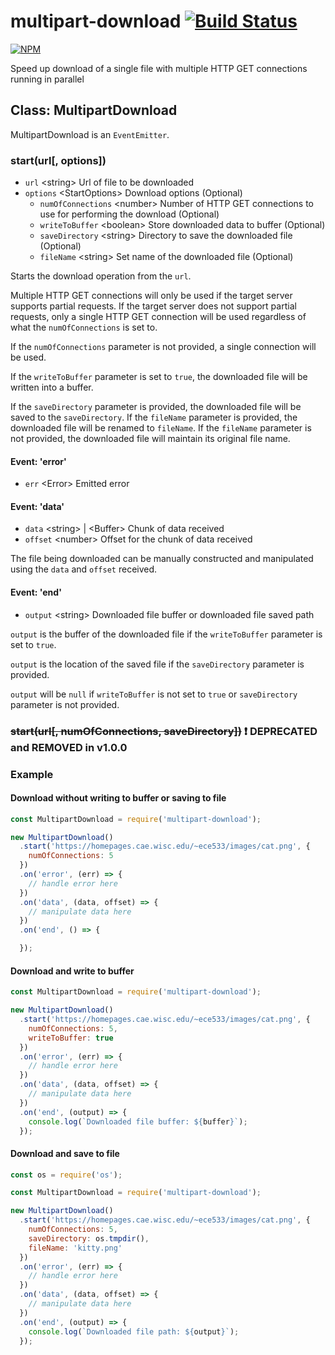 # multipart-download [![Build Status](https://travis-ci.org/zulhilmizainuddin/multipart-download.svg?branch=master)](https://travis-ci.org/zulhilmizainuddin/multipart-download)

[![NPM](https://nodei.co/npm/multipart-download.png?downloads=true&downloadRank=true&stars=true)](https://nodei.co/npm/multipart-download/)

Speed up download of a single file with multiple HTTP GET connections running in parallel

## Class: MultipartDownload

MultipartDownload is an `EventEmitter`.

### start(url[, options])
- `url` &lt;string&gt; Url of file to be downloaded
- `options` &lt;StartOptions&gt; Download options (Optional)
  - `numOfConnections` &lt;number&gt; Number of HTTP GET connections to use for performing the download (Optional)
  - `writeToBuffer` &lt;boolean&gt; Store downloaded data to buffer (Optional)
  - `saveDirectory` &lt;string&gt; Directory to save the downloaded file (Optional)
  - `fileName` &lt;string&gt; Set name of the downloaded file (Optional)

Starts the download operation from the `url`.

Multiple HTTP GET connections will only be used if the target server supports partial requests.
If the target server does not support partial requests, only a single HTTP GET connection will be used regardless of what the `numOfConnections` is set to.

If the `numOfConnections` parameter is not provided, a single connection will be used.

If the `writeToBuffer` parameter is set to `true`, the downloaded file will be written into a buffer.

If the `saveDirectory` parameter is provided, the downloaded file will be saved to the `saveDirectory`.
If the `fileName` parameter is provided, the downloaded file will be renamed to `fileName`.
If the `fileName` parameter is not provided, the downloaded file will maintain its original file name.

#### Event: 'error'
- `err` &lt;Error&gt; Emitted error

#### Event: 'data'
- `data` &lt;string&gt; | &lt;Buffer&gt; Chunk of data received
- `offset` &lt;number&gt; Offset for the chunk of data received

The file being downloaded can be manually constructed and manipulated using the `data` and `offset` received. 

#### Event: 'end'
- `output` &lt;string&gt; Downloaded file buffer or downloaded file saved path

`output` is the buffer of the downloaded file if the `writeToBuffer` parameter is set to `true`.

`output` is the location of the saved file if the `saveDirectory` parameter is provided.

`output` will be `null` if `writeToBuffer` is not set to `true` or `saveDirectory` parameter is not provided.

### ~~start(url[, numOfConnections, saveDirectory])~~ :exclamation: DEPRECATED and REMOVED in v1.0.0

### Example

#### Download without writing to buffer or saving to file

```javascript
const MultipartDownload = require('multipart-download');

new MultipartDownload()
  .start('https://homepages.cae.wisc.edu/~ece533/images/cat.png', {
    numOfConnections: 5
  })
  .on('error', (err) => {
    // handle error here
  })
  .on('data', (data, offset) => {
    // manipulate data here
  })
  .on('end', () => {

  });
```

#### Download and write to buffer

```javascript
const MultipartDownload = require('multipart-download');

new MultipartDownload()
  .start('https://homepages.cae.wisc.edu/~ece533/images/cat.png', {
    numOfConnections: 5,
    writeToBuffer: true
  })
  .on('error', (err) => {
    // handle error here
  })
  .on('data', (data, offset) => {
    // manipulate data here
  })
  .on('end', (output) => {
    console.log(`Downloaded file buffer: ${buffer}`);
  });
```

#### Download and save to file

```javascript
const os = require('os');

const MultipartDownload = require('multipart-download');

new MultipartDownload()
  .start('https://homepages.cae.wisc.edu/~ece533/images/cat.png', {
    numOfConnections: 5,
    saveDirectory: os.tmpdir(),
    fileName: 'kitty.png'
  })
  .on('error', (err) => {
    // handle error here
  })
  .on('data', (data, offset) => {
    // manipulate data here
  })
  .on('end', (output) => {
    console.log(`Downloaded file path: ${output}`);
  });
```